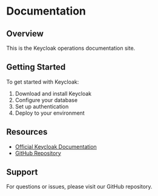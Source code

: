 # Documentation

## Overview

This is the Keycloak operations documentation site.

## Getting Started

To get started with Keycloak:

1. Download and install Keycloak
2. Configure your database
3. Set up authentication
4. Deploy to your environment

## Resources

- [Official Keycloak Documentation](https://www.keycloak.org/documentation)
- [GitHub Repository](https://github.com/ADORSYS-GIS/keycloak-ops)

## Support

For questions or issues, please visit our GitHub repository.
